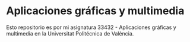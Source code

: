 # Aplicaciones gráficas y multimedia

Esto repositorio es por mi asignatura 33432 - Aplicaciones gráficas y multimedia en la Universitat Politécnica de València.
